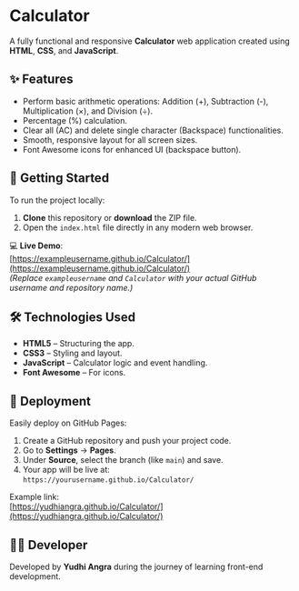 # Calculator

A fully functional and responsive **Calculator** web application created using **HTML**, **CSS**, and **JavaScript**.

## ✨ Features
- Perform basic arithmetic operations: Addition (+), Subtraction (-), Multiplication (×), and Division (÷).
- Percentage (%) calculation.
- Clear all (AC) and delete single character (Backspace) functionalities.
- Smooth, responsive layout for all screen sizes.
- Font Awesome icons for enhanced UI (backspace button).

## 🚀 Getting Started
To run the project locally:

1. **Clone** this repository or **download** the ZIP file.
2. Open the `index.html` file directly in any modern web browser.

💻 **Live Demo**:  
[https://exampleusername.github.io/Calculator/](https://exampleusername.github.io/Calculator/)  
*(Replace `exampleusername` and `Calculator` with your actual GitHub username and repository name.)*

## 🛠️ Technologies Used
- **HTML5** – Structuring the app.
- **CSS3** – Styling and layout.
- **JavaScript** – Calculator logic and event handling.
- **Font Awesome** – For icons.

## 🚀 Deployment
Easily deploy on GitHub Pages:

1. Create a GitHub repository and push your project code.
2. Go to **Settings** → **Pages**.
3. Under **Source**, select the branch (like `main`) and save.
4. Your app will be live at:  
   `https://yourusername.github.io/Calculator/`

Example link:  
[https://yudhiangra.github.io/Calculator/](https://yudhiangra.github.io/Calculator/)

## 👨‍💻 Developer
Developed by **Yudhi Angra** during the journey of learning front-end development.
